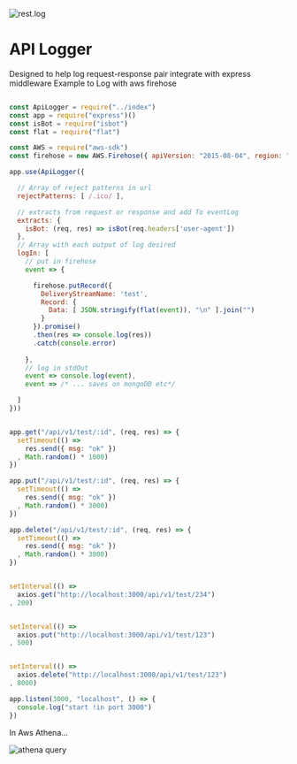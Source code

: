 
![rest.log](https://raw.githubusercontent.com/luizamboni/api-logger/master/Logo2.jpeg "logo")

API Logger
===


Designed to help log request-response pair integrate with express middleware
Example to Log with aws firehose

```javascript

const ApiLogger = require("../index")
const app = require("express")()
const isBot = require("isbot")
const flat = require("flat")

const AWS = require("aws-sdk")
const firehose = new AWS.Firehose({ apiVersion: "2015-08-04", region: "us-east-1" })

app.use(ApiLogger({

  // Array of reject patterns in url
  rejectPatterns: [ /.ico/ ],

  // extracts from request or response and add To eventLog
  extracts: {
    isBot: (req, res) => isBot(req.headers['user-agent'])
  },
  // Array with each output of log desired
  logIn: [
    // put in firehose
    event => {

      firehose.putRecord({
        DeliveryStreamName: 'test',
        Record: {
          Data: [ JSON.stringify(flat(event)), "\n" ].join("")
        }
      }).promise()
      .then(res => console.log(res))
      .catch(console.error)
      
    },
    // log in stdOut
    event => console.log(event),
    event => /* ... saves on mongoDB etc*/

  ]
}))


app.get("/api/v1/test/:id", (req, res) => {
  setTimeout(() =>
    res.send({ msg: "ok" })
  , Math.random() * 1000)
})

app.put("/api/v1/test/:id", (req, res) => {
  setTimeout(() =>
    res.send({ msg: "ok" })
  , Math.random() * 3000)
})

app.delete("/api/v1/test/:id", (req, res) => {
  setTimeout(() =>
    res.send({ msg: "ok" })
  , Math.random() * 3000)
})


setInterval(() => 
  axios.get("http://localhost:3000/api/v1/test/234")
, 200)


setInterval(() => 
  axios.put("http://localhost:3000/api/v1/test/123")
, 500)


setInterval(() => 
  axios.delete("http://localhost:3000/api/v1/test/123")
, 8000)

app.listen(3000, "localhost", () => {
  console.log("start !in port 3000")
})
```

In Aws Athena...

![athena query](https://raw.githubusercontent.com/luizamboni/api-logger/master/Screenshot3.png "athena show aggregation")
